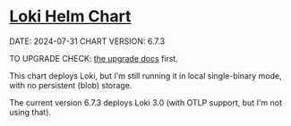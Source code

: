 # [Loki Helm Chart](https://github.com/grafana/loki/tree/main/production/helm/loki)

DATE: 2024-07-31
CHART VERSION: 6.7.3

TO UPGRADE CHECK: [the upgrade docs](https://grafana.com/docs/loki/next/setup/upgrade/) first.

This chart deploys Loki, but I'm still running it in local single-binary mode, with no persistent (blob) storage.

The current version 6.7.3 deploys Loki 3.0 (with OTLP support, but I'm not using that).